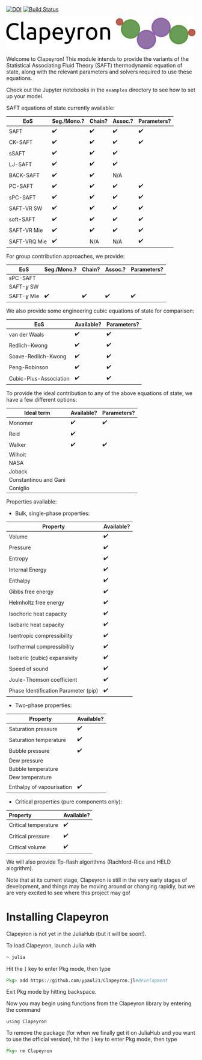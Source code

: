 [![DOI](https://zenodo.org/badge/267659508.svg)](https://zenodo.org/badge/latestdoi/267659508)
[![Build Status](https://github.com/ypaul21/Clapeyron.jl/workflows/CI/badge.svg)](https://github.com/ypaul21/Clapeyron.jl/actions)

![Clapeyron_logo](docs/Clapeyron_logo.svg)

Welcome to Clapeyron! This module intends to provide the variants of the Statistical Associating Fluid Theory (SAFT) thermodynamic equation of state, along with the relevant parameters and solvers required to use these equations.

Check out the Jupyter notebooks in the ```examples``` directory to see how to set up your model.

SAFT equations of state currently available:

| EoS           | Seg./Mono.?        | Chain?             | Assoc.?            | Parameters?        |
| ------------- | ------------------ | ------------------ | ------------------ | ------------------ |
| SAFT          | :heavy_check_mark: | :heavy_check_mark: | :heavy_check_mark: | :heavy_check_mark: |
| CK-SAFT       | :heavy_check_mark: | :heavy_check_mark: | :heavy_check_mark: | :heavy_check_mark: |
| sSAFT         | :heavy_check_mark: | :heavy_check_mark: | :heavy_check_mark:  |                    |
| LJ-SAFT       | :heavy_check_mark: | :heavy_check_mark: | :heavy_check_mark: |                    |
| BACK-SAFT     | :heavy_check_mark: | :heavy_check_mark: | N/A                   |                    |
| PC-SAFT       | :heavy_check_mark: | :heavy_check_mark: | :heavy_check_mark: | :heavy_check_mark: |
| sPC-SAFT      | :heavy_check_mark: | :heavy_check_mark: | :heavy_check_mark: | :heavy_check_mark: |
| SAFT-VR SW    | :heavy_check_mark: | :heavy_check_mark: | :heavy_check_mark: | :heavy_check_mark: |
| soft-SAFT     | :heavy_check_mark: | :heavy_check_mark: | :heavy_check_mark: | :heavy_check_mark: |
| SAFT-VR Mie   | :heavy_check_mark: | :heavy_check_mark: | :heavy_check_mark: | :heavy_check_mark: |
| SAFT-VRQ Mie  | :heavy_check_mark: | N/A                | N/A                | :heavy_check_mark: |

For group contribution approaches, we provide:

| EoS          | Seg./Mono.?        | Chain?             | Assoc.?            | Parameters?        |
| ------------ | ------------------ | ------------------ | ------------------ | ------------------ |
| sPC-SAFT     |                    |                    |                    |                    |
| SAFT-*ɣ* SW  |                    |                    |                    |                    |
| SAFT-*ɣ* Mie | :heavy_check_mark: | :heavy_check_mark: | :heavy_check_mark: | :heavy_check_mark: |

We also provide some engineering cubic equations of state for comparison:

| EoS                    | Available?         | Parameters?        |
| ---------------------- | ------------------ | ------------------ |
| van der Waals          | :heavy_check_mark: | :heavy_check_mark: |
| Redlich-Kwong          | :heavy_check_mark: | :heavy_check_mark: |
| Soave-Redlich-Kwong    | :heavy_check_mark: | :heavy_check_mark: |
| Peng-Robinson          | :heavy_check_mark: | :heavy_check_mark: |
| Cubic-Plus-Association | :heavy_check_mark: | :heavy_check_mark: |

To provide the ideal contribution to any of the above equations of state, we have a few different options:

| Ideal term            | Available?         | Parameters?        |
| --------------------- | ------------------ | ------------------ |
| Monomer               | :heavy_check_mark: | :heavy_check_mark: |
| Reid                  | :heavy_check_mark: |                    |
| Walker                | :heavy_check_mark: | :heavy_check_mark: |
| Wilhoit               |                    |                    |
| NASA                  |                    |                    |
| Joback                |                    |                    |
| Constantinou and Gani |                    |                    |
| Coniglio              |                    |                    |

Properties available:

- Bulk, single-phase properties:

| Property                     | Available?         |
| ---------------------------- | ------------------ |
| Volume                       | :heavy_check_mark: |
| Pressure                     | :heavy_check_mark: |
| Entropy                      | :heavy_check_mark: |
| Internal Energy              | :heavy_check_mark: |
| Enthalpy                     | :heavy_check_mark: |
| Gibbs free energy            | :heavy_check_mark: |
| Helmholtz free energy        | :heavy_check_mark: |
| Isochoric heat capacity      | :heavy_check_mark: |
| Isobaric heat capacity       | :heavy_check_mark: |
| Isentropic compressibility   | :heavy_check_mark: |
| Isothermal compressibility   | :heavy_check_mark: |
| Isobaric (cubic) expansivity | :heavy_check_mark: |
| Speed of sound               | :heavy_check_mark: |
| Joule-Thomson coefficient    | :heavy_check_mark: |
| Phase Identification Parameter (pip)    | :heavy_check_mark: |
- Two-phase properties:

| Property                  | Available?                         |
| ------------------------- | ---------------------------------- |
| Saturation pressure       | :heavy_check_mark:                 |
| Saturation temperature    | :heavy_check_mark:                 |
| Bubble pressure           | :heavy_check_mark:                ​ |
| Dew pressure              |                                    |
| Bubble temperature        |                                    |
| Dew temperature           |                                    |
| Enthalpy of vapourisation | :heavy_check_mark:                 |

- Critical properties (pure components only):

| Property             | Available?         |
| :------------------- | ------------------ |
| Critical temperature | :heavy_check_mark: |
| Critical pressure    | :heavy_check_mark: |
| Critical volume      | :heavy_check_mark: |

We will also provide Tp-flash algorithms (Rachford-Rice and HELD alogrithm).

Note that at its current stage, Clapeyron is still in the very early stages of development, and things may be moving around or changing rapidly, but we are very excited to see where this project may go!

# Installing Clapeyron

Clapeyron is not yet in the JuliaHub (but it will be soon!).

To load Clapeyron, launch Julia with

```julia
> julia
```

Hit the ```]``` key to enter Pkg mode, then type

```julia
Pkg> add https://github.com/ypaul21/Clapeyron.jl#development
```
Exit Pkg mode by hitting backspace.

Now you may begin using functions from the Clapeyron library by entering the command

```
using Clapeyron
```

To remove the package (for when we finally get it on JuliaHub and you want to use the official version),
hit the ```]``` key to enter Pkg mode, then type

```julia
Pkg> rm Clapeyron
```
